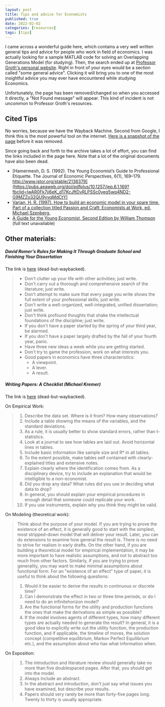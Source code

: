 ```yaml
---
layout: post
title: Tips and advice for Economists
published: true
date: 2022-02-02
categories: [resources]
tags: [tips]
---
```


I came across a wonderful guide here, which contains a very well written general tips and advice for people who work in field of economics.
I was actually looking for a sample MATLAB code for solving an Overlapping Generations Model (for studying). Then, the search ended up at [Professor Groth's personal website](https://web.econ.ku.dk/okocg/).
Right in front of your eyes would be a section called "some general advice". 
Clicking it will bring you to one of the most insightful advice you may ever have encountered while studying Economics.

Unfortunately, the page has been removed/changed so when you accessed it directly, a "Not Found message" will appear. 
This kind of incident is not uncommon to Professor Groth's resources.

## Cited Tips

No worries, because we have the Wayback Machine. 
Second from Google, I think this is the most powerful tool on the internet. [Here is a snapshot of the page](https://web.archive.org/web/20070610021332/http://www.econ.ku.dk/okocg/R%C3%A5d-skr-arbejder/Skriftlige%20arbejder.htm) before it was removed.

Since going back and forth to the archive takes a lot of effort, you can find the links included in the page here.
Note that a lot of the original documents have also been dead.

- [Hamermesh, D. S. (1992). The Young Economist’s Guide to Professional Etiquette. The Journal of Economic Perspectives, 6(1), 169–179. http://www.jstor.org/stable/2138379](https://pubs.aeaweb.org/doi/pdfplus/10.1257/jep.6.1.169?fbclid=IwAR0Fk7ji6eK_d17KcJftDvRLPSSc0yeg5wq4ND2-G9MZZo32QU9yvqMdCtY)
- [Varian, H. R. (1997). How to build an economic model in your spare time. Part of a collection titled Passion and Craft: Economists at Work, ed. Michael Szenberg.](https://people.ischool.berkeley.edu/~hal/Papers/how.pdf)
- [A Guide for the Young Economist, Second Edition by William Thomson](https://mitpress.mit.edu/books/guide-young-economist-second-edition) (full text unavailable)

## Other materials:

##### David Romer's Rules for Making It Through Graduate School and Finishing Your Dissertation

The link is [here](https://web.archive.org/web/20070611203317/http://econ161.berkeley.edu/Teaching_Folder/Romers_rules.html) (dead-but-waybacked).

> - Don't clutter up your life with other activities; just write.
> - Don't carry out a thorough and comprehensive search of the literature; just write.
> - Don't attempt to make sure that every page you write shows the full extent of your professional skills; just write.
> - Don't write a well-organized, well-integrated, unified dissertation; just write.
> - Don't think profound thoughts that shake the intellectual foundations of the discipline; just write.
> - If you don't have a paper started by the spring of your third year, be alarmed.
> - If you don't have a paper largely drafted by the fall of your fourth year, panic.
> - Have three new ideas a week while you are getting started.
> - Don't try to game the profession, work on what interests you.
> - Good papers in economics have three characteristics:
>   - A viewpoint.
>   - A lever.
>   - A result.

##### Writing Papers: A Checklist (Michael Kremer)

The link is [here](https://web.archive.org/web/20070802095624/http://post.economics.harvard.edu/faculty/kremer/papers/checklist.pdf) (dead-but-waybacked).

On Empirical Work:

> 1. Describe the data set. Where is it from? How many observations?
> 2. Include a table showing the means of the variables, and the standard deviations.
> 3. As a rule, it is usually better to show standard errors, rather than t-statistics.
> 4. Look at a journal to see how tables are laid out. Avoid horizontal lines in tables.
> 5. Include basic information like sample size and R* in all tables.
> 6. To the extent possible, make tables self contained with clearly-explained titles and
extensive notes.
> 7. Explain clearly where the identification comes from. As a disciplinary device, try to
include an explanation that would be intelligible to a non-economist.
> 8. Did you drop any data? What rules did you use in deciding what data to drop?
> 9. In general, you should explain your empirical procedures in enough detail that
someone could replicate your work.
> 10. If you use instruments, explain why you think they might be valid.

On Modeling (theoretical work):

> Think about the purpose of your model. If you are trying to prove the existence of an
effect, it is generally good to start with the simplest, most stripped-down model that will deliver
your result. Later, you can do extensions to examine how general the result is. There is no need
to strive for realism in early drafts.
On the other hand, if you are building a theoretical model for empirical implementation,
it may be more important to have realistic assumptions, and not to abstract too much from other
factors. Similarly, if you are trying to prove generality, you may want to make minimal
assumptions about functional form.
For an "existence of an effect" type of paper, it is useful to think about the following
questions:
> 1. Would it be easier to derive the results in continuous or discrete time?
> 2. Can I demonstrate the effect in two or three time periods, or do I need to do an infinitehorizon model?
> 3. Are the functional forms for the utility and production functions the ones that make the
derivations as simple as possible?
> 4. If the model involves agents of different types, how many different types are actually
needed to generate the result?
> In general, it is a good idea to explicitly write out the utility function, the production
function, and if applicable, the timeline of moves, the solution concept (competitive equilibrium,
Markov Perfect Equilibrium etc.), and the assumption about who has what information when.

On Exposition:

> 1. The introduction and literature review should generally take no more than five doublespaced pages. After that, you should get into the model.
> 2. Always include an abstract.
> 3. In the abstract and introduction, don't just say what issues you have examined, but
describe your results.
> 4. Papers should very rarely be more than forty-five pages long. Twenty to thirty is
usually appropriate.